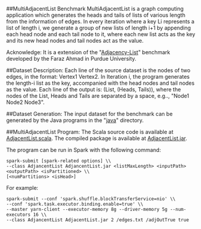 ##MultiAdjacentList Benchmark 
MultiAdjacentList is a graph computing application which generates the heads and tails of lists of various length from the information of edges. In every iteration where a key Li represents a list of length i, we generate a group of new lists of length i+1 by appending each head node and each tail node to it, where each new list acts as the key and its new head nodes and tail nodes act as the value. 

Acknowledge: It is a extension of the "[Adjacency-List](https://engineering.purdue.edu/~puma/pumabenchmarks.htm)" benchmark developed by the Faraz Ahmad in Purdue University. 

##Dataset Description:
Each line of the source dataset is the nodes of two edges, in the format: Vertex1 Vertex2. 
In Iteration i, the program generates the length-i list as the key, accompanied with the head nodes and tail nodes as the value. Each line of the output is: (List, (Heads, Tails)), where the nodes of the List, Heads and Tails are separated by a space, e.g.., "Node1 Node2 Node3".

##Dataset Generation: 
The input dataset for the benchmark can be generated by the Java programs in the "[java](https://github.com/liangfengsid/MultiAdjacentList/tree/master/java)" directory.

##MultiAdjacentList Program: 
The Scala source code is available at [AdjacentList.scala](https://github.com/liangfengsid/MultiAdjacentList/blob/master/AdjacentList.scala). 
The compiled package is available at [AdjacentList.jar](https://github.com/liangfengsid/MultiAdjacentList/tree/master/lib). 

The program can be run in Spark with the following command: 
```
spark-submit [spark-related options] \\
--class AdjancentList AdjancentList.jar <listMaxLength> <inputPath> <outputPath> <isPartitioned> \\
[<numPartitions> <isHead>] 
```

For example:
```
spark-submit --conf 'spark.shuffle.blockTransferService=nio' \\
--conf 'spark.task.executor.binding.enable=true' \\
--master yarn-client --executor-memory 8g --driver-memory 5g --num-executors 16 \\
--class AdjancentList AdjacentList.jar 2 /edges.txt /adjOutTrue true
```
